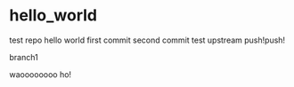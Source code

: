 # hello_world
test repo 
hello world 
first commit
second commit
test upstream
push!push!

branch1

waoooooooo ho!